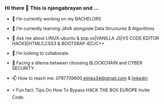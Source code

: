 ### Hi there 👋 This is njengabrayan and ...

- 🔭 I’m currently working on my BACHELORS
- 🌱 I’m currently learning JAVA alongside Data Structures $ Algorithms
- 💬 Ask me about LINUX-ubuntu & pop os|VANILLA JS|VS CODE EDITOR HACKS|HTML5,CSS3 & BOOTSRAP 4|C/C++
- 👯 I’m looking to collaborate. 
- 🤔 Facing a dilema between choosing BLOCKCHAIN and CYBER SECURITY

- 📫 How to reach me: 0797709600,elnjes34@gmail.com & [linkedin](https://www.linkedin.com/in/njenga-juma-20092018a)

- ⚡ Fun fact: Tips On How To Bypass HACK THE BOX EUROPE Invite Code.
